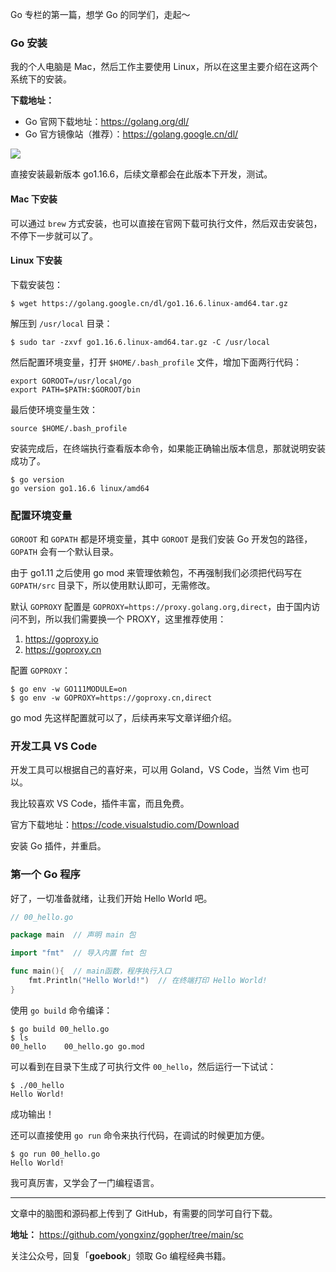 Go 专栏的第一篇，想学 Go 的同学们，走起～

### Go 安装

我的个人电脑是 Mac，然后工作主要使用 Linux，所以在这里主要介绍在这两个系统下的安装。

**下载地址：**

- Go 官网下载地址：https://golang.org/dl/
- Go 官方镜像站（推荐）：https://golang.google.cn/dl/

![](https://github.com/yongxinz/gopher/blob/main/sc/pic/00_go_dl.png)

直接安装最新版本 go1.16.6，后续文章都会在此版本下开发，测试。

#### Mac 下安装

可以通过 `brew` 方式安装，也可以直接在官网下载可执行文件，然后双击安装包，不停下一步就可以了。

#### Linux 下安装

下载安装包：
```shell
$ wget https://golang.google.cn/dl/go1.16.6.linux-amd64.tar.gz
```

解压到 `/usr/local` 目录：
```shell
$ sudo tar -zxvf go1.16.6.linux-amd64.tar.gz -C /usr/local
```

然后配置环境变量，打开 `$HOME/.bash_profile` 文件，增加下面两行代码：

```shell
export GOROOT=/usr/local/go
export PATH=$PATH:$GOROOT/bin
```

最后使环境变量生效：

```shell
source $HOME/.bash_profile
```

安装完成后，在终端执行查看版本命令，如果能正确输出版本信息，那就说明安装成功了。

```shell
$ go version
go version go1.16.6 linux/amd64
```

### 配置环境变量

`GOROOT` 和 `GOPATH` 都是环境变量，其中 `GOROOT` 是我们安装 Go 开发包的路径，`GOPATH` 会有一个默认目录。

由于 go1.11 之后使用 go mod 来管理依赖包，不再强制我们必须把代码写在 `GOPATH/src` 目录下，所以使用默认即可，无需修改。

默认 `GOPROXY` 配置是 `GOPROXY=https://proxy.golang.org,direct`，由于国内访问不到，所以我们需要换一个 PROXY，这里推荐使用：

1. https://goproxy.io
2. https://goproxy.cn

配置 `GOPROXY`：

```shell
$ go env -w GO111MODULE=on
$ go env -w GOPROXY=https://goproxy.cn,direct
```

go mod 先这样配置就可以了，后续再来写文章详细介绍。

### 开发工具 VS Code

开发工具可以根据自己的喜好来，可以用 Goland，VS Code，当然 Vim 也可以。

我比较喜欢 VS Code，插件丰富，而且免费。

官方下载地址：https://code.visualstudio.com/Download

安装 Go 插件，并重启。


### 第一个 Go 程序

好了，一切准备就绪，让我们开始 Hello World 吧。

```go
// 00_hello.go

package main  // 声明 main 包

import "fmt"  // 导入内置 fmt 包

func main(){  // main函数，程序执行入口
	fmt.Println("Hello World!")  // 在终端打印 Hello World!
}
```

使用 `go build` 命令编译：
```shell
$ go build 00_hello.go
$ ls
00_hello    00_hello.go go.mod
```

可以看到在目录下生成了可执行文件 `00_hello`，然后运行一下试试：
```shell
$ ./00_hello
Hello World!
```

成功输出！

还可以直接使用 `go run` 命令来执行代码，在调试的时候更加方便。
```shell
$ go run 00_hello.go
Hello World!
```

我可真厉害，又学会了一门编程语言。


---
文章中的脑图和源码都上传到了 GitHub，有需要的同学可自行下载。

**地址：** https://github.com/yongxinz/gopher/tree/main/sc

关注公众号，回复「**goebook**」领取 Go 编程经典书籍。
